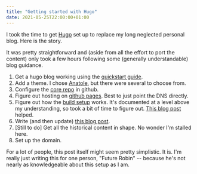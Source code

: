 ```yaml
---
title: "Getting started with Hugo"
date: 2021-05-25T22:00:00+01:00
---
```


I took the time to get [Hugo](https://gohugo.io) set up to replace my long neglected personal blog. Here is the story.

It was pretty straightforward and (aside from all the effort to port the content) only took a few hours following some (generally understandable) blog guidance.

1. Get a hugo blog working using the [quickstart guide](https://gohugo.io/getting-started/quick-start/).
2. Add a theme. I chose [Anatole](https://themes.gohugo.io/anatole/), but there were several to choose from.
3. Configure the [core repo](https://github.com/rjc123/robincarswell.com) in github. 
4. Figure out hosting on [github pages](https://gohugo.io/hosting-and-deployment/hosting-on-github/). Best to just point the DNS directly.
5. Figure out how the [build setup](https://github.com/peaceiris/actions-hugo) works. It's documented at a level above my understanding, so took a bit of time to figure out. [This blog post](https://medium.com/zendesk-engineering/a-github-actions-workflow-to-generate-publish-your-hugo-website-f36375e56cf7) helped.
6. Write (and then update) [this blog post](/posts/getting-started-with-hugo/).
7. [Still to do] Get all the historical content in shape. No wonder I'm stalled here.
8. Set up the domain.

For a lot of people, this post itself might seem pretty simplistic. It is. I'm really just writing this for one person, "Future Robin" -- because he's not nearly as knowledgeable about this setup as I am.

